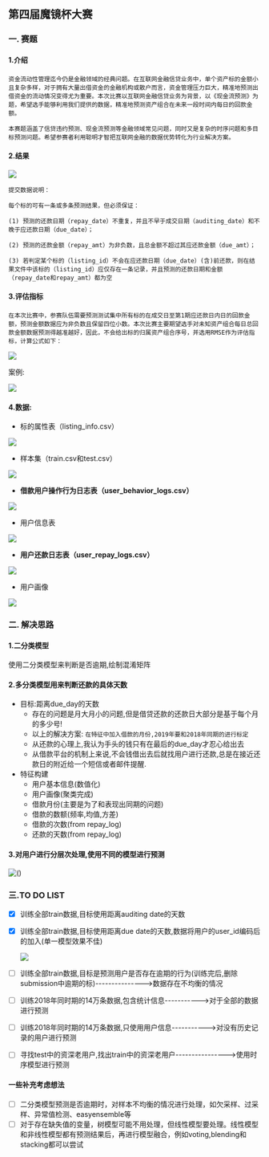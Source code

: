 ## 第四届魔镜杯大赛
### 一. 赛题

#### 1.介绍

```
资金流动性管理迄今仍是金融领域的经典问题。在互联网金融信贷业务中，单个资产标的金额小且复杂多样，对于拥有大量出借资金的金融机构或散户而言，资金管理压力巨大，精准地预测出借资金的流动情况变得尤为重要。本次比赛以互联网金融信贷业务为背景，以《现金流预测》为题，希望选手能够利用我们提供的数据，精准地预测资产组合在未来一段时间内每日的回款金额。

本赛题涵盖了信贷违约预测、现金流预测等金融领域常见问题，同时又是复杂的时序问题和多目标预测问题。希望参赛者利用聪明才智把互联网金融的数据优势转化为行业解决方案。
```

#### 2.结果

![](https://aifile.ppdai.com/bf5d80cd83b5448f8193e53fbe5429ec..png)

```
提交数据说明：

每个标的可有一条或多条预测结果，但必须保证：

(1) 预测的还款日期（repay_date）不重复，并且不早于成交日期（auditing_date）和不晚于应还款日期（due_date）；

(2) 预测的还款金额（repay_amt）为非负数，且总金额不超过其应还款金额（due_amt）；

(3) 若判定某个标的（listing_id）不会在应还款日期（due_date）(含)前还款，则在结果文件中该标的（listing_id）应仅存在一条记录，并且预测的还款日期和金额（repay_date和repay_amt）都为空
```

#### 3.评估指标

```
在本次比赛中，参赛队伍需要预测测试集中所有标的在成交日至第1期应还款日内日的回款金额，预测金额数据应为非负数且保留四位小数。本次比赛主要期望选手对未知资产组合每日总回款金额数据预测得越准越好，因此，不会给出标的归属资产组合序号，并选用RMSE作为评估指标，计算公式如下：
```

![](https://aifile.ppdai.com/db57926066ed44e783dbe7e9a2565144..png)

案例:

![](https://aifile.ppdai.com/88e7c7203f444815ab950125a0304c44..png)

#### 4.数据:

- 标的属性表（listing_info.csv）

![](./images/listing_info.png)

- 样本集（train.csv和test.csv）

![](./images/train.png)

- **借款用户操作行为日志表（user_behavior_logs.csv）**

![](./images/user_behavior_logs.png)

- 用户信息表

![](./images/user_info.png)

- **用户还款日志表（user_repay_logs.csv）**

![](./images/user_repay_logs.png)

- 用户画像

![](./images/user_taglist.png)

### 二. 解决思路

#### 1.二分类模型

使用二分类模型来判断是否逾期,绘制混淆矩阵

#### 2.多分类模型用来判断还款的具体天数

- 目标:距离due_day的天数
  - 存在的问题是月大月小的问题,但是借贷还款的还款日大部分是基于每个月的多少号!
  - 以上的解决方案: `在特征中加入借款的月份,2019年要和2018年同期的进行标定`
  - 从还款的心理上,我认为手头的钱只有在最后的due_day才忍心给出去
  - 从借款平台的机制上来说,不会钱借出去后就找用户进行还款,总是在接近还款日的附近给一个短信或者邮件提醒.
- 特征构建
  - 用户基本信息(数值化)
  - 用户画像(聚类完成)
  - 借款月份(主要是为了和表现出同期的问题)
  - 借款的数额(频率,均值,方差)
  - 借款的次数(from repay_log)
  - 还款的天数(from repay_log)

#### 3.对用户进行分层次处理,使用不同的模型进行预测

![()](./images/framework.png)

### 三.TO DO LIST

- [x] 训练全部train数据,目标使用距离auditing date的天数

- [x] 训练全部train数据,目标使用距离due date的天数,数据将用户的user_id编码后的加入(单一模型效果不佳)

  ![](./images/33class_confusematrix.png)

- [ ] 训练全部train数据,目标是预测用户是否存在逾期的行为(训练完后,删除submission中逾期的标)--------------->数据存在不均衡的情况

- [ ] 训练2018年同时期的14万条数据,包含统计信息----------->对于全部的数据进行预测

- [ ] 训练2018年同时期的14万条数据,只使用用户信息----------->对没有历史记录的用户进行预测

- [ ] 寻找test中的资深老用户,找出train中的资深老用户---------------->使用时序模型进行预测

#### 一些补充考虑想法
- [ ] 二分类模型预测是否逾期时，对样本不均衡的情况进行处理，如欠采样、过采样、异常值检测、easyensemble等
- [ ] 对于存在缺失值的变量，树模型可能不用处理，但线性模型要处理。线性模型和非线性模型都有预测结果后，再进行模型融合，例如voting,blending和stacking都可以尝试
